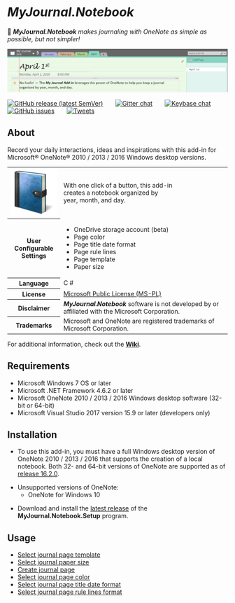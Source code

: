 # *MyJournal.Notebook*

:pushpin: _***MyJournal.Notebook*** makes journaling with OneNote as simple as possible, but not simpler!_  

![screenshot](docs/README-screenshot.png)

[![GitHub release (latest SemVer)](https://img.shields.io/github/v/release/atrenton/MyJournal.Notebook?logo=github)](https://github.com/atrenton/MyJournal.Notebook/releases/latest)&emsp;&emsp;[![Gitter chat](https://img.shields.io/gitter/room/atrenton/MyJournalNotebook?logo=gitter)](https://gitter.im/MyJournal-Notebook/community)&emsp;&emsp;[![Keybase chat](https://img.shields.io/static/v1.svg?label=chat&message=on%20keybase&logo=keybase)](https://keybase.io/atrenton/chat)&emsp;&emsp;[![GitHub issues](https://img.shields.io/github/issues/atrenton/MyJournal.Notebook?logo=github)](https://github.com/atrenton/MyJournal.Notebook/issues)&emsp;&emsp;[![Tweets](https://img.shields.io/twitter/url?label=tweets&logo=twitter&style=plastic&url=https%3A%2F%2Ftwitter.com%2FArtTrenton)](https://twitter.com/ArtTrenton)

## About

Record your daily interactions, ideas and inspirations with this add-in for Microsoft® OneNote® 2010 / 2013 / 2016 Windows desktop versions.

<table hspace="25">
  <tr>
    <th scope="row">
      <img src="docs/journal.png" alt="journal" />
    </th>
    <td>With one click of a button, this add-in
    <br />creates a notebook organized by
    <br />year, month, and day.</td>
  </tr>
  <tr />
  <tr>
    <th scope="row">User
    <br />Configurable
    <br />Settings</th>
    <td>
      <ul>
        <li>OneDrive storage account (beta)</li>
        <li>Page color</li>
        <li>Page title date format</li>
        <li>Page rule lines</li>
        <li>Page template</li>
        <li>Paper size</li>
      </ul>
    </td>
  </tr>
  <tr />
  <tr>
    <th scope="row">Language</th>
    <td>C #</td>
  </tr>
  <tr />
  <tr>
    <th scope="row">License</th>
    <td>
      <a href="LICENSE.txt">Microsoft Public License (MS-PL)</a>
    </td>
  </tr>
  <tr />
  <tr>
    <th scope="row">Disclaimer</th>
    <td><b><i>MyJournal.Notebook</i></b> software is not developed by or affiliated with the Microsoft Corporation.</td>
  </tr>
  <tr />
  <tr>
    <th scope="row">Trademarks</th>
    <td>Microsoft and OneNote are registered trademarks of Microsoft Corporation.</td>
  </tr>
</table>

For additional information, check out the [**Wiki**](https://github.com/atrenton/MyJournal.Notebook/wiki).

## Requirements

- Microsoft Windows 7 OS or later<br />
- Microsoft .NET Framework 4.6.2 or later<br />
- Microsoft OneNote 2010 / 2013 / 2016 Windows desktop software (32-bit or 64-bit)<br />
- Microsoft Visual Studio 2017 version 15.9 or later (developers only)<br />

## Installation

- To use this add-in, you must have a full Windows desktop version of OneNote 2010 / 2013 / 2016 that supports the creation of a local notebook. Both 32- and 64-bit versions of OneNote are supported as of [release 16.2.0].

&NewLine;

- Unsupported versions of OneNote:
    - OneNote for Windows 10

&NewLine;

- Download and install the [latest release] of the **MyJournal.Notebook.Setup** program.

## Usage

- [Select journal page template](docs/HowTo-Select-Journal-Page-Template.md)
- [Select journal paper size](docs/HowTo-Select-Journal-Paper-Size.md)
- [Create journal page](docs/HowTo-Create-Journal-Page.md)
- [Select journal page color](docs/HowTo-Select-Page-Color.md)
- [Select journal page title date format](docs/HowTo-Select-Page-Title.md)
- [Select journal page rule lines format](docs/HowTo-Select-Rule-Lines.md)

[latest release]:https://github.com/atrenton/MyJournal.Notebook/releases/latest
[release 16.2.0]:https://github.com/atrenton/MyJournal.Notebook/releases/tag/v16.2.0
